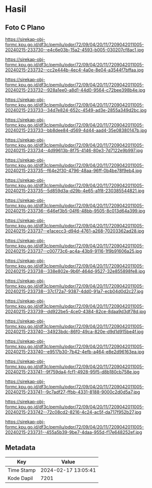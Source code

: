 # Hasil

## Foto C Plano

https://sirekap-obj-formc.kpu.go.id/df3c/pemilu/pdpr/72/09/04/20/11/7209042011005-20240215-233730--e4c6e03b-15a2-4593-b005-030207cf8ac1.jpg

https://sirekap-obj-formc.kpu.go.id/df3c/pemilu/pdpr/72/09/04/20/11/7209042011005-20240215-233732--cc2e444b-4ec4-4a0e-8e04-a3544f7bffaa.jpg

https://sirekap-obj-formc.kpu.go.id/df3c/pemilu/pdpr/72/09/04/20/11/7209042011005-20240215-233732--928a1ee0-a8d1-44d0-9564-c72bee398b4e.jpg

https://sirekap-obj-formc.kpu.go.id/df3c/pemilu/pdpr/72/09/04/20/11/7209042011005-20240215-233733--34d7e824-652c-4549-ad3e-2855a349d2bc.jpg

https://sirekap-obj-formc.kpu.go.id/df3c/pemilu/pdpr/72/09/04/20/11/7209042011005-20240215-233733--bb8dee84-d569-4d44-aad4-35e08380147b.jpg

https://sirekap-obj-formc.kpu.go.id/df3c/pemilu/pdpr/72/09/04/20/11/7209042011005-20240215-233734--4d99613b-8f75-4146-80e3-7d7122e9b997.jpg

https://sirekap-obj-formc.kpu.go.id/df3c/pemilu/pdpr/72/09/04/20/11/7209042011005-20240215-233735--f64e2f30-4796-48aa-96ff-0b4be78f9eb4.jpg

https://sirekap-obj-formc.kpu.go.id/df3c/pemilu/pdpr/72/09/04/20/11/7209042011005-20240215-233735--5d859d3a-d29b-4e65-a1f8-230385544821.jpg

https://sirekap-obj-formc.kpu.go.id/df3c/pemilu/pdpr/72/09/04/20/11/7209042011005-20240215-233736--646ef3b5-04f6-48bb-9505-8c013d64a399.jpg

https://sirekap-obj-formc.kpu.go.id/df3c/pemilu/pdpr/72/09/04/20/11/7209042011005-20240215-233737--e1acecc3-d94d-4761-a268-70203362ad28.jpg

https://sirekap-obj-formc.kpu.go.id/df3c/pemilu/pdpr/72/09/04/20/11/7209042011005-20240215-233737--c00773c6-ac4a-43b9-9116-1f9b91606a25.jpg

https://sirekap-obj-formc.kpu.go.id/df3c/pemilu/pdpr/72/09/04/20/11/7209042011005-20240215-233738--338e802e-9b6f-464d-9527-32e855898fe8.jpg

https://sirekap-obj-formc.kpu.go.id/df3c/pemilu/pdpr/72/09/04/20/11/7209042011005-20240215-233738--37c172a7-9387-4dd0-91a7-ecb04d0d2c27.jpg

https://sirekap-obj-formc.kpu.go.id/df3c/pemilu/pdpr/72/09/04/20/11/7209042011005-20240215-233739--dd922be5-4ce0-4384-82ce-8daa9d3df78d.jpg

https://sirekap-obj-formc.kpu.go.id/df3c/pemilu/pdpr/72/09/04/20/11/7209042011005-20240215-233740--34923bdc-86f0-49ca-820e-d9d1d915be4f.jpg

https://sirekap-obj-formc.kpu.go.id/df3c/pemilu/pdpr/72/09/04/20/11/7209042011005-20240215-233740--e9517b30-7b42-4efb-a464-e8e2d96163ea.jpg

https://sirekap-obj-formc.kpu.go.id/df3c/pemilu/pdpr/72/09/04/20/11/7209042011005-20240215-233741--9f759da4-fcf1-4928-95f5-d8b180cb758e.jpg

https://sirekap-obj-formc.kpu.go.id/df3c/pemilu/pdpr/72/09/04/20/11/7209042011005-20240215-233741--9c7adf27-ffbb-4331-8188-9000c2d0d5a7.jpg

https://sirekap-obj-formc.kpu.go.id/df3c/pemilu/pdpr/72/09/04/20/11/7209042011005-20240215-233742--72c08cd2-8216-4c24-ac5f-da717f952b27.jpg

https://sirekap-obj-formc.kpu.go.id/df3c/pemilu/pdpr/72/09/04/20/11/7209042011005-20240215-233731--455a5b39-9be7-4daa-955d-f17e648252ef.jpg


## Metadata

| Key        | Value               |
| ---------- | ------------------- |
| Time Stamp | 2024-02-17 13:05:41 |
| Kode Dapil | 7201                |



